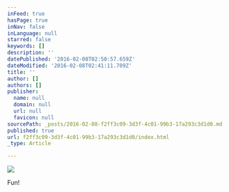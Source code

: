 ```yaml
---
inFeed: true
hasPage: true
inNav: false
inLanguage: null
starred: false
keywords: []
description: ''
datePublished: '2016-02-08T02:50:57.659Z'
dateModified: '2016-02-08T02:41:11.709Z'
title: ''
author: []
authors: []
publisher:
  name: null
  domain: null
  url: null
  favicon: null
sourcePath: _posts/2016-02-08-f2ff3c09-3d3f-4c01-99b3-17a293c3d1d0.md
published: true
url: f2ff3c09-3d3f-4c01-99b3-17a293c3d1d0/index.html
_type: Article

---
```

![](https://the-grid-user-content.s3-us-west-2.amazonaws.com/5702beff-b5c2-4305-bd72-94ecdf78e43a.jpg)

Fun!